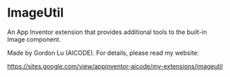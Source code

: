 # ImageUtil
An App Inventor extension that provides additional tools to the built-in Image component.

Made by Gordon Lu (AICODE). For details, please read my website:

https://sites.google.com/view/appinventor-aicode/my-extensions/imageutil
